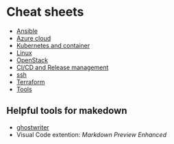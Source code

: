 Cheat sheets
============

* [Ansible](ansible/)
* [Azure cloud](azure/)
* [Kubernetes and container](k8s_and_container/README.md)
* [Linux](linux/)
* [OpenStack](openstack.md)
* [CI/CD and Release management](cicd/README.md)
* [ssh](tools/ssh.md)
* [Terraform](terraform/)
* [Tools](tools/)

Helpful tools for makedown
--------------------------

* [ghostwriter](http://github.com/wereturtle/ghostwriter)
* Visual Code extention: *Markdown Preview Enhanced*